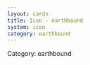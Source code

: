 ```yaml
---
layout: cards
title: Icon - earthbound
system: icon
category: earthbound
---
```

<div class="alert alert-secondary mb-4"><span class="i18n innerHTML-category">Category: </span><span class="i18n innerHTML-cat-earthbound">earthbound</span></div>
